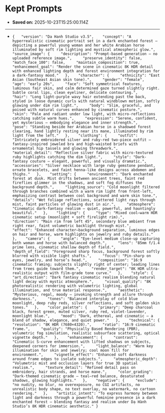 # Kept Prompts

- **Saved on:** 2025-10-23T15:25:00.114Z

---

- `{   "version": "Da Hanh Studio v3.5",    "concept": "A hyperrealistic cinematic portrait set in a dark enchanted forest — depicting a powerful young woman and her white Arabian horse illuminated by soft rim lighting and mystical atmospheric glow.",    "source_image": {     "description": "Prompt-based generation — no uploaded reference image.",     "preserve_identity": false,     "match_face_100": false,     "maintain_composition": true,     "enhancement_goal": "Render the scene in cinematic 8K HDR detail with enhanced lighting depth and forest environment integration for a dark-fantasy mood."   },    "character": {     "ethnicity": "East Asian (Southeast Asian skin tone).",     "gender": "female",     "age": "early 20s",     "face": "Soft symmetrical features, luminous fair skin, and calm determined gaze turned slightly right. Subtle coral lips, clean eyeliner, delicate contouring.",     "hair": "Long light-purple wavy hair extending past the back, styled in loose dynamic curls with natural windblown motion, softly glowing under dim rim light.",     "body": "Slim, graceful, and poised with natural curves enhanced by cinematic posture.",     "skin": "Pale and radiant under low light, with micro-reflections catching subtle warm hues.",     "expression": "Serene, confident, yet mysterious — embodying elegance and inner strength.",     "pose": "Standing beside her Arabian horse in a shadowed forest clearing, hand lightly resting near its mane, illuminated by rim light from the left."   },    "clothing": {     "outfit": "Intricately embroidered silver and ruby-red two-piece outfit — fantasy-inspired jeweled bra and high-waisted briefs with ornamental hip tassels and glowing threadwork.",     "material_detail": "Reflective silver fabric with micro-textured ruby highlights catching the dim light.",     "style": "Dark-fantasy couture — elegant, powerful, and visually dramatic.",     "accessories": "Silver necklace with large ruby gemstone pendant, ornate bracelets, and faint henna-like designs across abdomen and thighs."   },    "setting": {     "environment": "Dark enchanted forest at dusk. Mist drifts between ancient trees, faint red fireflies glimmer in the shadows, and soft fog diffuses the background depth.",     "lighting_source": "Cold moonlight filtered through branches combined with a warm rim light from front-left, emphasizing contrast between cool background and warm skin tone.",     "details": "Wet foliage reflections, scattered light rays through mist, faint particles of glowing dust in air.",     "atmosphere": "Cinematic dark-fantasy realism — quiet, powerful, and hauntingly beautiful."   },    "lighting": {     "type": "Mixed cool–warm HDR cinematic setup (moonlight + soft firelight rim).",     "direction": "Main rim from left 45°, secondary blue ambient from right rear, faint volumetric backlight through mist.",     "effect": "Enhanced character–background separation, luminous edges on hair and horse, warm highlights on jewelry and ruby details."   },    "camera": {     "angle": "Eye-level medium close-up capturing both woman and horse with balanced depth.",     "lens": "85mm f/1.4 prime lens, cinematic shallow depth of field.",     "depth_of_field": "Foreground sharp focus, background forest softly blurred with visible light shafts.",     "focus": "Pin-sharp on eyes, jewelry, and horse’s head.",     "composition": "16:9 cinematic framing; subjects slightly right of center; leading lines from trees guide toward them.",     "render_target": "8K HDR ultra-realistic output with film-grade tone curve."   },    "style": {     "art_direction": "Dark fantasy cinematic realism blending natural light decay with mystic atmosphere.",     "visual_quality": "8K photorealistic rendering with volumetric lighting, global illumination, and true material response.",     "aesthetic": "Mysterious, regal, moody — invoking strength and allure through darkness.",     "tones": "Balanced interplay of cold blue moonlight, deep ruby reds, silver reflections, and soft golden skin tones."   },    "color_palette": {     "primary": "Deep charcoal black, forest green, muted silver, ruby red, violet-lavender, moonlight blue.",     "mood": "Dark, ethereal, and cinematic — a blend of shadow, elegance, and quiet power."   },    "technical": {     "resolution": "8K HDR (7680×4320).",     "ratio": "16:9 cinematic frame.",     "quality": "Physically Based Rendering (PBR), volumetric fog simulation, realistic subsurface scattering, optical vignette depth."   },    "enhancement": {     "contrast": "Cinematic S-curve enhancement with lifted shadows on subjects, deepened corners for immersion.",     "light_balance": "Warm key illumination for skin and jewelry; cool moon fill for environment.",     "vignette_effect": "Enhanced soft darkness around frame edges to isolate subjects.",     "atmospheric_depth": "Volumetric mist and occlusion layers for true 3D spatial realism.",     "texture_detail": "Refined detail pass on embroidery, hair strands, and horse mane.",     "color_grading": "Dark-themed cinematic grade — teal–red balance, desaturated shadows, glowing highlights."   },    "negative": {     "exclude": "no nudity, no blur, no overexposure, no CGI artifacts, no unrealistic body shape, no text overlay, no watermark, no cartoon rendering."   },    "artistic_intent": "To express harmony between light and darkness through a powerful feminine presence in a dark enchanted forest — blending fantasy and realism under Dạ Hành Studio’s 8K HDR cinematic aesthetic." }`